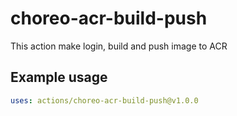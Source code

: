# choreo-acr-build-push

This action make login,  build and push image to ACR

## Example usage

```yaml
uses: actions/choreo-acr-build-push@v1.0.0
